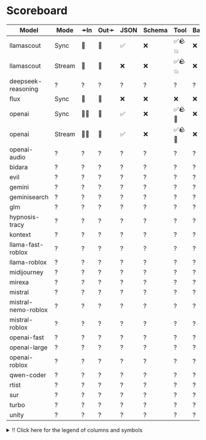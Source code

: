 # Scoreboard

| Model               | Mode   | ➛In   | Out➛   | JSON | Schema | Tool   | Batch | File | Cite | Text | Probs | Limits | Usage | Finish |
| ------------------- | ------ | ----- | ------ | ---- | ------ | ------ | ----- | ---- | ---- | ---- | ----- | ------ | ----- | ------ |
| llamascout          | Sync   | 💬    | 💬     | ✅   | ❌     | ✅🪨💥 | ❌    | ❌   | ❌   | 🌱   | ❌    | ❌     | ✅    | ✅     |
| llamascout          | Stream | 💬    | 💬     | ❌   | ❌     | ✅🪨💥 | ❌    | ❌   | ❌   | 🌱   | ❌    | ❌     | ✅    | ✅     |
| deepseek-reasoning  | ?      | ?     | ?      | ?    | ?      | ?      | ?     | ?    | ?    | ?    | ?     | ?      | ?     | ?      |
| flux                | Sync   | 💬    | 📸     | ❌   | ❌     | ❌     | ❌    | ❌   | ❌   | 🌱   | ❌    | ❌     | ❌    | ❌     |
| openai              | Sync   | 💬📸  | 💬     | ✅   | ❌     | ✅🪨🧐 | ❌    | ❌   | ❌   | 🌱   | ❌    | ❌     | ✅    | ✅     |
| openai              | Stream | 💬📸  | 💬     | ✅   | ❌     | ✅🪨🧐 | ❌    | ❌   | ❌   | 🌱   | ❌    | ❌     | ❌    | ✅     |
| openai-audio        | ?      | ?     | ?      | ?    | ?      | ?      | ?     | ?    | ?    | ?    | ?     | ?      | ?     | ?      |
| bidara              | ?      | ?     | ?      | ?    | ?      | ?      | ?     | ?    | ?    | ?    | ?     | ?      | ?     | ?      |
| evil                | ?      | ?     | ?      | ?    | ?      | ?      | ?     | ?    | ?    | ?    | ?     | ?      | ?     | ?      |
| gemini              | ?      | ?     | ?      | ?    | ?      | ?      | ?     | ?    | ?    | ?    | ?     | ?      | ?     | ?      |
| geminisearch        | ?      | ?     | ?      | ?    | ?      | ?      | ?     | ?    | ?    | ?    | ?     | ?      | ?     | ?      |
| glm                 | ?      | ?     | ?      | ?    | ?      | ?      | ?     | ?    | ?    | ?    | ?     | ?      | ?     | ?      |
| hypnosis-tracy      | ?      | ?     | ?      | ?    | ?      | ?      | ?     | ?    | ?    | ?    | ?     | ?      | ?     | ?      |
| kontext             | ?      | ?     | ?      | ?    | ?      | ?      | ?     | ?    | ?    | ?    | ?     | ?      | ?     | ?      |
| llama-fast-roblox   | ?      | ?     | ?      | ?    | ?      | ?      | ?     | ?    | ?    | ?    | ?     | ?      | ?     | ?      |
| llama-roblox        | ?      | ?     | ?      | ?    | ?      | ?      | ?     | ?    | ?    | ?    | ?     | ?      | ?     | ?      |
| midijourney         | ?      | ?     | ?      | ?    | ?      | ?      | ?     | ?    | ?    | ?    | ?     | ?      | ?     | ?      |
| mirexa              | ?      | ?     | ?      | ?    | ?      | ?      | ?     | ?    | ?    | ?    | ?     | ?      | ?     | ?      |
| mistral             | ?      | ?     | ?      | ?    | ?      | ?      | ?     | ?    | ?    | ?    | ?     | ?      | ?     | ?      |
| mistral-nemo-roblox | ?      | ?     | ?      | ?    | ?      | ?      | ?     | ?    | ?    | ?    | ?     | ?      | ?     | ?      |
| mistral-roblox      | ?      | ?     | ?      | ?    | ?      | ?      | ?     | ?    | ?    | ?    | ?     | ?      | ?     | ?      |
| openai-fast         | ?      | ?     | ?      | ?    | ?      | ?      | ?     | ?    | ?    | ?    | ?     | ?      | ?     | ?      |
| openai-large        | ?      | ?     | ?      | ?    | ?      | ?      | ?     | ?    | ?    | ?    | ?     | ?      | ?     | ?      |
| openai-roblox       | ?      | ?     | ?      | ?    | ?      | ?      | ?     | ?    | ?    | ?    | ?     | ?      | ?     | ?      |
| qwen-coder          | ?      | ?     | ?      | ?    | ?      | ?      | ?     | ?    | ?    | ?    | ?     | ?      | ?     | ?      |
| rtist               | ?      | ?     | ?      | ?    | ?      | ?      | ?     | ?    | ?    | ?    | ?     | ?      | ?     | ?      |
| sur                 | ?      | ?     | ?      | ?    | ?      | ?      | ?     | ?    | ?    | ?    | ?     | ?      | ?     | ?      |
| turbo               | ?      | ?     | ?      | ?    | ?      | ?      | ?     | ?    | ?    | ?    | ?     | ?      | ?     | ?      |
| unity               | ?      | ?     | ?      | ?    | ?      | ?      | ?     | ?    | ?    | ?    | ?     | ?      | ?     | ?      |
<details>
<summary>‼️ Click here for the legend of columns and symbols</summary>

- 🏠: Runs locally.
- Sync:   Runs synchronously, the reply is only returned once completely generated
- Stream: Streams the reply as it is generated. Occasionally less features are supported in this mode
- 🧠: Has chain-of-thought thinking process
    - Both redacted (Anthropic, Gemini, OpenAI) and explicit (Deepseek R1, Qwen3, etc)
    - Many models can be used in both mode. In this case they will have two rows, one with thinking and one
      without. It is frequent that certain functionalities are limited in thinking mode, like tool calling.
- ✅: Implemented and works great
- ❌: Not supported by genai. The provider may support it, but genai does not (yet). Please send a PR to add
  it!
- 💬: Text
- 📄: PDF: process a PDF as input, possibly with OCR
- 📸: Image: process an image as input; most providers support PNG, JPG, WEBP and non-animated GIF, or generate images
- 🎤: Audio: process an audio file (e.g. MP3, WAV, Flac, Opus) as input, or generate audio
- 🎥: Video: process a video (e.g. MP4) as input, or generate a video (e.g. Veo 3)
- 💨: Feature is flaky (Tool calling) or inconsistent (Usage is not always reported)
- 🪨: Tool calling can be forced; aka you can force the model to call a tool. This is great.
- 🧐: Tool calling is **not** biased towards the first value in an enum. This is good. If the provider doesn't
	have this, be mindful of the order of the values presented in the prompt!
- 💥: Tool calling is indecisive. When unsure about an answer, it'll call both options. This is good.
- 🌐: Country where the company is located
- JSON and Schema: ability to output JSON in free form, or with a forced schema specified as a Go struct
- Tool: Tool calling, using [genai.ToolDef](https://pkg.go.dev/github.com/maruel/genai#ToolDef)
- Batch: Process asynchronously batches during off peak hours at a discounts
- Text: Text features
    - '🌱': Seed option for deterministic output
    - '📏': MaxTokens option to cap the amount of returned tokens
    - '🛑': Stop sequence to stop generation when a token is generated
- File: Upload and store large files via a separate API
- Cite: Citation generation from a provided document, specially useful for RAG
- Probs: Return logprobs to analyse each token probabilities
- Limits: Returns the rate limits, including the remaining quota
</details>
